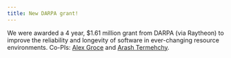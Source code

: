 ```yaml
---
title: New DARPA grant!
---
```


We were awarded a 4 year, $1.61 million grant from DARPA (via Raytheon) to
improve the reliability and longevity of software in ever-changing resource
environments. Co-PIs: [Alex Groce](http://www.cs.cmu.edu/~agroce/) and [Arash
Termehchy](http://web.engr.oregonstate.edu/~termehca/).
